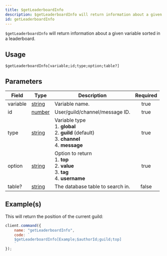 ```yaml
---
title: $getLeaderboardInfo
description: $getLeaderboardInfo will return information about a given variable sorted in a leaderboard.
id: getLeaderboardInfo
---
```


`$getLeaderboardInfo` will return information about a given variable sorted in a leaderboard.

## Usage

```aoi
$getLeaderboardInfo[variable;id;type;option;table?]
```

## Parameters

| Field    | Type                                                                                              | Description                                                                                                  | Required |
| -------- | ------------------------------------------------------------------------------------------------- | ------------------------------------------------------------------------------------------------------------ | :------: |
| variable | [string](https://developer.mozilla.org/en-US/docs/Web/JavaScript/Reference/Global_Objects/String) | Variable name.                                                                                               |   true   |
| id       | [number](https://developer.mozilla.org/en-US/docs/Web/JavaScript/Reference/Global_Objects/Number) | User/guild/channel/message ID.                                                                               |   true   |
| type     | [string](https://developer.mozilla.org/en-US/docs/Web/JavaScript/Reference/Global_Objects/String) | Variable type <br /> 1. **global** <br /> 2. **guild** (default) <br /> 3. **channel** <br /> 4. **message** |   true   |
| option   | [string](https://developer.mozilla.org/en-US/docs/Web/JavaScript/Reference/Global_Objects/String) | Option to return <br /> 1. **top** <br /> 2. **value** <br /> 3. **tag** <br /> 4. **username**              |   true   |
| table?   | [string](https://developer.mozilla.org/en-US/docs/Web/JavaScript/Reference/Global_Objects/String) | The database table to search in.                                                                             |  false   |

## Example(s)

This will return the position of the current guild:

```javascript
client.command({
    name: "getLeaderboardInfo",
    code: `
    $getLeaderboardInfo[Example;$authorId;guild;top]
    `
});
```
